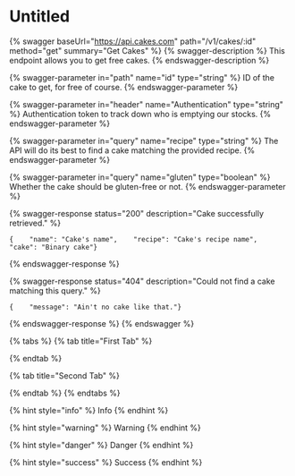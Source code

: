 # Untitled

{% swagger baseUrl="https://api.cakes.com" path="/v1/cakes/:id" method="get" summary="Get Cakes" %}
{% swagger-description %}
This endpoint allows you to get free cakes.
{% endswagger-description %}

{% swagger-parameter in="path" name="id" type="string" %}
ID of the cake to get, for free of course.
{% endswagger-parameter %}

{% swagger-parameter in="header" name="Authentication" type="string" %}
Authentication token to track down who is emptying our stocks.
{% endswagger-parameter %}

{% swagger-parameter in="query" name="recipe" type="string" %}
The API will do its best to find a cake matching the provided recipe.
{% endswagger-parameter %}

{% swagger-parameter in="query" name="gluten" type="boolean" %}
Whether the cake should be gluten-free or not.
{% endswagger-parameter %}

{% swagger-response status="200" description="Cake successfully retrieved." %}
```
{    "name": "Cake's name",    "recipe": "Cake's recipe name",    "cake": "Binary cake"}
```
{% endswagger-response %}

{% swagger-response status="404" description="Could not find a cake matching this query." %}
```
{    "message": "Ain't no cake like that."}
```
{% endswagger-response %}
{% endswagger %}

{% tabs %}
{% tab title="First Tab" %}

{% endtab %}

{% tab title="Second Tab" %}

{% endtab %}
{% endtabs %}

{% hint style="info" %}
Info
{% endhint %}

{% hint style="warning" %}
Warning
{% endhint %}

{% hint style="danger" %}
Danger
{% endhint %}

{% hint style="success" %}
Success
{% endhint %}

